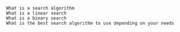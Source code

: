 
    What is a search algorithm
    What is a linear search
    What is a binary search
    What is the best search algorithm to use depending on your needs


